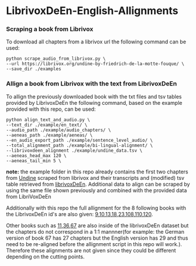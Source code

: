# LibrivoxDeEn-English-Allignments
### Scraping a book from Librivox
To download all chapters from a librivox url the following command can be used:
```
python scrape_audio_from_librivox.py \
--url https://librivox.org/undine-by-friedrich-de-la-motte-fouque/ \
--save_dir ./examples
```

### Allign a book from Librivox with the text from LibrivoxDeEn
To allign the previously downloaded book with the txt files and tsv tables provided by LibrivoxDeEn the following command, based on the example provided with this repo, can be used:
```
python align_text_and_audio.py \
--text_dir ./example/en_text/ \
--audio_path ./example/audio_chapters/ \
--aeneas_path ./example/aeneas/ \
--en_audio_export_path ./example/sentence_level_audio/ \
--total_alignment_path ./example/bi-lingual-alignment/ \
--librivoxdeen_alignment ./example/undine_data.tsv \
--aeneas_head_max 120 \
--aeneas_tail_min 5 \
```
**note:** the example folder in this repo already contains the first two chapters from [Undine](https://librivox.org/undine-by-friedrich-de-la-motte-fouque/) scraped from librivox and their transcripts and (modified) tsv table retrieved from [librivoxDeEn](https://www.cl.uni-heidelberg.de/statnlpgroup/librivoxdeen/).
Additional data to align can be scraped by using the same file shown previously and combined with the provided data from LibriVoxDeEn

Additionally with this repo the full allignment for the 8 following books with the LibrivoxDeEn id's are also given:
[9](https://librivox.org/the-picture-of-dorian-gray-1891-version-by-oscar-wilde/),[10](https://librivox.org/pandoras-box-by-frank-wedekind/),[13](https://librivox.org/survivors-of-the-chancellor-by-jules-verne/),[18](https://librivox.org/undine-by-friedrich-de-la-motte-fouque/),[23](https://librivox.org/around-the-world-in-80-days-by-jules-verne/),[108](https://librivox.org/elective-affinities-by-johann-wolfgang-von-goethe/),[110](https://librivox.org/candide-by-voltaire-3/),[120](https://librivox.org/the-metamorphosis-by-franz-kafka/).

Other books such as [11](https://librivox.org/the-castle-of-otranto-by-horace-walpole/),[36](https://librivox.org/the-rider-on-the-white-horse-by-theodor-storm/),[67](https://librivox.org/frankenstein-or-the-modern-prometheus-1818-by-mary-wollstonecraft-shelley/) are also inside of the librivoxDeEn dataset but the chapters do not correspond in a 1:1 mannner(for example: the German version of book 67 has 27 chapters but the English version has 29 and thus need to be re-aligned before the allignment script in this repo will work.). Therefore these alignments are not given since they could be different depending on the cutting points. 



